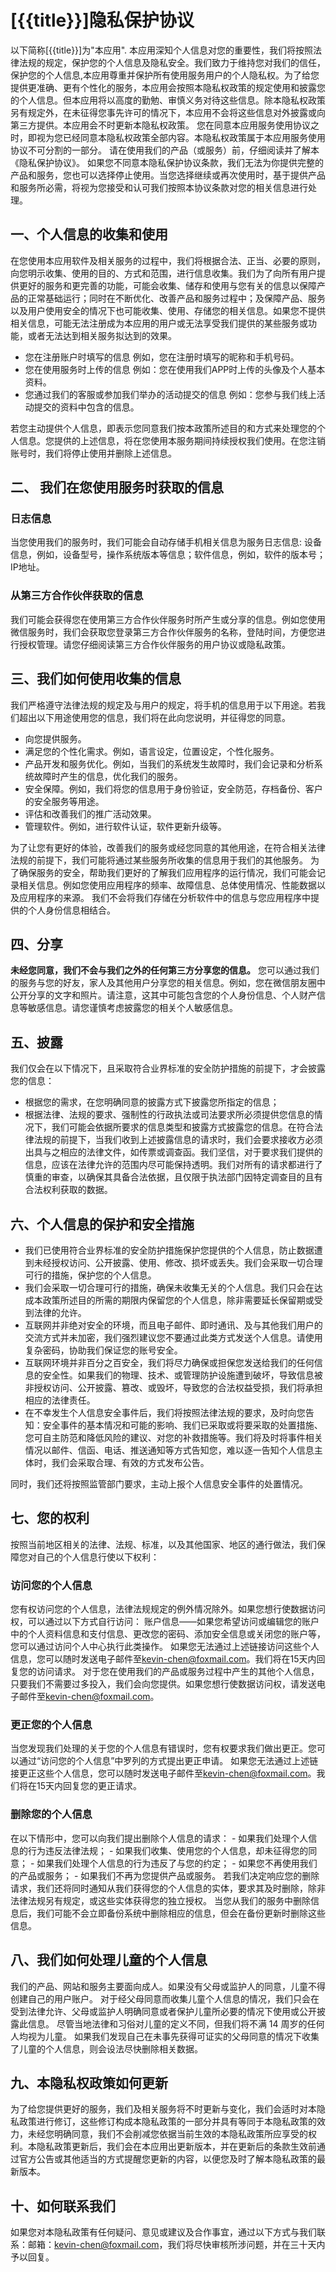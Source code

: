 
# [{{title}}]隐私保护协议
以下简称[{{title}}]为"本应用".
本应用深知个人信息对您的重要性，我们将按照法律法规的规定，保护您的个人信息及隐私安全。我们致力于维持您对我们的信任，保护您的个人信息,本应用尊重并保护所有使用服务用户的个人隐私权。为了给您提供更准确、更有个性化的服务，本应用会按照本隐私权政策的规定使用和披露您的个人信息。但本应用将以高度的勤勉、审慎义务对待这些信息。除本隐私权政策另有规定外，在未征得您事先许可的情况下，本应用不会将这些信息对外披露或向第三方提供。本应用会不时更新本隐私权政策。 您在同意本应用服务使用协议之时，即视为您已经同意本隐私权政策全部内容。本隐私权政策属于本应用服务使用协议不可分割的一部分。
请在使用我们的产品（或服务）前，仔细阅读并了解本《隐私保护协议》。
如果您不同意本隐私保护协议条款，我们无法为你提供完整的产品和服务，您也可以选择停止使用。当您选择继续或再次使用时，基于提供产品和服务所必需，将视为您接受和认可我们按照本协议条款对您的相关信息进行处理。
## 一、个人信息的收集和使用
在您使用本应用软件及相关服务的过程中，我们将根据合法、正当、必要的原则，向您明示收集、使用的目的、方式和范围，进行信息收集。我们为了向所有用户提供更好的服务和更完善的功能，可能会收集、储存和使用与您有关的信息以保障产品的正常基础运行；同时在不断优化、改善产品和服务过程中；及保障产品、服务以及用户使用安全的情况下也可能收集、使用、存储您的相关信息。如果您不提供相关信息，可能无法注册成为本应用的用户或无法享受我们提供的某些服务或功能，或者无法达到相关服务拟达到的效果。

- 您在注册账户时填写的信息
例如，您在注册时填写的昵称和手机号码。
- 您在使用服务时上传的信息
例如：您在使用我们APP时上传的头像及个人基本资料。
- 您通过我们的客服或参加我们举办的活动提交的信息
例如：您参与我们线上活动提交的资料中包含的信息。

若您主动提供个人信息，即表示您同意我们按本政策所述目的和方式来处理您的个人信息。您提供的上述信息，将在您使用本服务期间持续授权我们使用。在您注销账号时，我们将停止使用并删除上述信息。
## 二、 我们在您使用服务时获取的信息
### 日志信息
当您使用我们的服务时，我们可能会自动存储手机相关信息为服务日志信息: 设备信息，例如，设备型号，操作系统版本等信息；软件信息，例如，软件的版本号；IP地址。
### 从第三方合作伙伴获取的信息
我们可能会获得您在使用第三方合作伙伴服务时所产生或分享的信息。例如您使用微信服务时，我们会获取您登录第三方合作伙伴服务的名称，登陆时间，方便您进行授权管理。请您仔细阅读第三方合作伙伴服务的用户协议或隐私政策。
## 三、我们如何使用收集的信息
我们严格遵守法律法规的规定及与用户的规定，将手机的信息用于以下用途。若我们超出以下用途使用您的信息，我们将在此向您说明，并征得您的同意。

- 向您提供服务。
- 满足您的个性化需求。例如，语言设定，位置设定，个性化服务。
- 产品开发和服务优化。例如，当我们的系统发生故障时，我们会记录和分析系统故障时产生的信息，优化我们的服务。
- 安全保障。例如，我们将您的信息用于身份验证，安全防范，存档备份、客户的安全服务等用途。
- 评估和改善我们的推广活动效果。
- 管理软件。例如，进行软件认证，软件更新升级等。

为了让您有更好的体验，改善我们的服务或经您同意的其他用途，在符合相关法律法规的前提下，我们可能将通过某些服务所收集的信息用于我们的其他服务。
为了确保服务的安全，帮助我们更好的了解我们应用程序的运行情况，我们可能会记录相关信息。例如您使用应用程序的频率、故障信息、总体使用情况、性能数据以及应用程序的来源。 我们不会将我们存储在分析软件中的信息与您应用程序中提供的个人身份信息相结合。
## 四、分享
**未经您同意，我们不会与我们之外的任何第三方分享您的信息。**
您可以通过我们的服务与您的好友，家人及其他用户分享您的相关信息。例如，您在微信朋友圈中公开分享的文字和照片。请注意，这其中可能包含您的个人身份信息、个人财产信息等敏感信息。请您谨慎考虑披露您的相关个人敏感信息。
## 五、披露
我们仅会在以下情况下，且采取符合业界标准的安全防护措施的前提下，才会披露您的信息：

- 根据您的需求，在您明确同意的披露方式下披露您所指定的信息；
- 根据法律、法规的要求、强制性的行政执法或司法要求所必须提供您信息的情况下，我们可能会依据所要求的信息类型和披露方式披露您的信息。在符合法律法规的前提下，当我们收到上述披露信息的请求时，我们会要求接收方必须出具与之相应的法律文件，如传票或调查函。我们坚信，对于要求我们提供的信息，应该在法律允许的范围内尽可能保持透明。我们对所有的请求都进行了慎重的审查，以确保其具备合法依据，且仅限于执法部门因特定调查目的且有合法权利获取的数据。

## 六、个人信息的保护和安全措施

- 我们已使用符合业界标准的安全防护措施保护您提供的个人信息，防止数据遭到未经授权访问、公开披露、使用、修改、损坏或丢失。我们会采取一切合理可行的措施，保护您的个人信息。
- 我们会采取一切合理可行的措施，确保未收集无关的个人信息。我们只会在达成本政策所述目的所需的期限内保留您的个人信息，除非需要延长保留期或受到法律的允许。
- 互联网并非绝对安全的环境，而且电子邮件、即时通讯、及与其他我们用户的交流方式并未加密，我们强烈建议您不要通过此类方式发送个人信息。请使用复杂密码，协助我们保证您的账号安全。
- 互联网环境并非百分之百安全，我们将尽力确保或担保您发送给我们的任何信息的安全性。如果我们的物理、技术、或管理防护设施遭到破坏，导致信息被非授权访问、公开披露、篡改、或毁坏，导致您的合法权益受损，我们将承担相应的法律责任。
- 在不幸发生个人信息安全事件后，我们将按照法律法规的要求，及时向您告知：安全事件的基本情况和可能的影响、我们已采取或将要采取的处置措施、您可自主防范和降低风险的建议、对您的补救措施等。我们将及时将事件相关情况以邮件、信函、电话、推送通知等方式告知您，难以逐一告知个人信息主体时，我们会采取合理、有效的方式发布公告。

同时，我们还将按照监管部门要求，主动上报个人信息安全事件的处置情况。
## 七、您的权利
按照当前地区相关的法律、法规、标准，以及其他国家、地区的通行做法，我们保障您对自己的个人信息行使以下权利：
### 访问您的个人信息
您有权访问您的个人信息，法律法规规定的例外情况除外。如果您想行使数据访问权，可以通过以下方式自行访问：
账户信息——如果您希望访问或编辑您的账户中的个人资料信息和支付信息、更改您的密码、添加安全信息或关闭您的账户等，您可以通过访问个人中心执行此类操作。
如果您无法通过上述链接访问这些个人信息，您可以随时发送电子邮件至[kevin-chen@foxmail.com](mailto:kevin-chen@foxmail.com?subject=关于[{{title}}]的隐私协议的问题)。我们将在15天内回复您的访问请求。
对于您在使用我们的产品或服务过程中产生的其他个人信息，只要我们不需要过多投入，我们会向您提供。如果您想行使数据访问权，请发送电子邮件至[kevin-chen@foxmail.com](mailto:kevin-chen@foxmail.com?subject=关于[{{title}}]的隐私协议的问题)。
### 更正您的个人信息
当您发现我们处理的关于您的个人信息有错误时，您有权要求我们做出更正。您可以通过“访问您的个人信息”中罗列的方式提出更正申请。
如果您无法通过上述链接更正这些个人信息，您可以随时发送电子邮件至[kevin-chen@foxmail.com](mailto:kevin-chen@foxmail.com?subject=关于[{{title}}]的隐私协议的问题)。我们将在15天内回复您的更正请求。
### 删除您的个人信息
在以下情形中，您可以向我们提出删除个人信息的请求：
    - 如果我们处理个人信息的行为违反法律法规；
    - 如果我们收集、使用您的个人信息，却未征得您的同意；
    - 如果我们处理个人信息的行为违反了与您的约定；
    - 如果您不再使用我们的产品或服务；
    - 如果我们不再为您提供产品或服务。
若我们决定响应您的删除请求，我们还将同时通知从我们获得您的个人信息的实体，要求其及时删除，除非法律法规另有规定，或这些实体获得您的独立授权。
当您从我们的服务中删除信息后，我们可能不会立即备份系统中删除相应的信息，但会在备份更新时删除这些信息。
## 八、我们如何处理儿童的个人信息
我们的产品、网站和服务主要面向成人。如果没有父母或监护人的同意，儿童不得创建自己的用户账户。
对于经父母同意而收集儿童个人信息的情况，我们只会在受到法律允许、父母或监护人明确同意或者保护儿童所必要的情况下使用或公开披露此信息。
尽管当地法律和习俗对儿童的定义不同，但我们将不满 14 周岁的任何人均视为儿童。
如果我们发现自己在未事先获得可证实的父母同意的情况下收集了儿童的个人信息，则会设法尽快删除相关数据。
## 九、本隐私权政策如何更新
为了给您提供更好的服务，我们及相关服务将不时更新与变化，我们会适时对本隐私政策进行修订，这些修订构成本隐私政策的一部分并具有等同于本隐私政策的效力，未经您明确同意，我们不会削减您依据当前生效的本隐私政策所应享受的权利。本隐私政策更新后，我们会在本应用出更新版本，并在更新后的条款生效前通过官方公告或其他适当的方式提醒您更新的内容，以便您及时了解本隐私政策的最新版本。
## 十、如何联系我们
如果您对本隐私政策有任何疑问、意见或建议及合作事宜，通过以下方式与我们联系：邮箱：[kevin-chen@foxmail.com](mailto:kevin-chen@foxmail.com?subject=关于[{{title}}]的隐私协议的问题)，我们将尽快审核所涉问题，并在三十天内予以回复。
